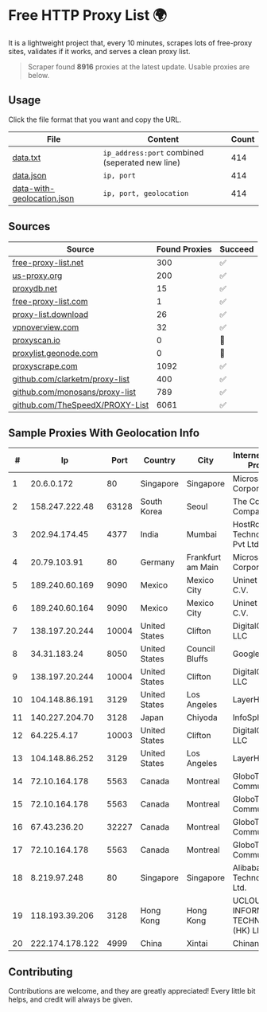 
# Free HTTP Proxy List 🌍

It is a lightweight project that, every 10 minutes, scrapes lots of free-proxy sites, validates if it works, and serves a clean proxy list.


> Scraper found **8916** proxies at the latest update. Usable proxies are below.

## Usage

Click the file format that you want and copy the URL.


|File|Content|Count|
|----|-------|-----|
|[data.txt](https://raw.githubusercontent.com/themiralay/Proxy-List-World/master/data.txt)|`ip_address:port` combined (seperated new line)|414|
|[data.json](https://raw.githubusercontent.com/themiralay/Proxy-List-World/master/data.json)|`ip, port`|414|
|[data-with-geolocation.json](https://raw.githubusercontent.com/themiralay/Proxy-List-World/master/data-with-geolocation.json)|`ip, port, geolocation`|414|

## Sources

|Source|Found Proxies|Succeed|
|------|-------------|-------|
|[free-proxy-list.net](https://free-proxy-list.net)|300|✅|
|[us-proxy.org](https://www.us-proxy.org)|200|✅|
|[proxydb.net](http://proxydb.net)|15|✅|
|[free-proxy-list.com](https://free-proxy-list.com/?page=&port=&type%5B%5D=http&type%5B%5D=https&up_time=0&search=Search)|1|✅|
|[proxy-list.download](https://www.proxy-list.download/HTTP)|26|✅|
|[vpnoverview.com](https://vpnoverview.com/privacy/anonymous-browsing/free-proxy-servers)|32|✅|
|[proxyscan.io](https://www.proxyscan.io)|0|🚫|
|[proxylist.geonode.com](https://proxylist.geonode.com/api/proxy-list?limit=300&page=1&sort_by=lastChecked&sort_type=desc&protocols=http,https)|0|🚫|
|[proxyscrape.com](https://api.proxyscrape.com/v2/?request=displayproxies&protocol=http&timeout=10000&country=all&ssl=all&anonymity=all)|1092|✅|
|[github.com/clarketm/proxy-list](https://raw.githubusercontent.com/clarketm/proxy-list/master/proxy-list-raw.txt)|400|✅|
|[github.com/monosans/proxy-list](https://raw.githubusercontent.com/monosans/proxy-list/main/proxies/http.txt)|789|✅|
|[github.com/TheSpeedX/PROXY-List](https://raw.githubusercontent.com/TheSpeedX/PROXY-List/master/http.txt)|6061|✅|


## Sample Proxies With Geolocation Info

|#|Ip|Port|Country|City|Internet Service Provider|
|-|--|----|-------|----|-------------------------|
|1|20.6.0.172|80|Singapore|Singapore|Microsoft Corporation|
|2|158.247.222.48|63128|South Korea|Seoul|The Constant Company, LLC|
|3|202.94.174.45|4377|India|Mumbai|HostRoyale Technologies Pvt Ltd|
|4|20.79.103.91|80|Germany|Frankfurt am Main|Microsoft Corporation|
|5|189.240.60.169|9090|Mexico|Mexico City|Uninet S.A. de C.V.|
|6|189.240.60.164|9090|Mexico|Mexico City|Uninet S.A. de C.V.|
|7|138.197.20.244|10004|United States|Clifton|DigitalOcean, LLC|
|8|34.31.183.24|8050|United States|Council Bluffs|Google LLC|
|9|138.197.20.244|10004|United States|Clifton|DigitalOcean, LLC|
|10|104.148.86.191|3129|United States|Los Angeles|LayerHost|
|11|140.227.204.70|3128|Japan|Chiyoda|InfoSphere|
|12|64.225.4.17|10003|United States|Clifton|DigitalOcean, LLC|
|13|104.148.86.252|3129|United States|Los Angeles|LayerHost|
|14|72.10.164.178|5563|Canada|Montreal|GloboTech Communications|
|15|72.10.164.178|5563|Canada|Montreal|GloboTech Communications|
|16|67.43.236.20|32227|Canada|Montreal|GloboTech Communications|
|17|72.10.164.178|5563|Canada|Montreal|GloboTech Communications|
|18|8.219.97.248|80|Singapore|Singapore|Alibaba (US) Technology Co., Ltd.|
|19|118.193.39.206|3128|Hong Kong|Hong Kong|UCLOUD INFORMATION TECHNOLOGY (HK) LIMITED|
|20|222.174.178.122|4999|China|Xintai|Chinanet|



## Contributing

Contributions are welcome, and they are greatly appreciated! Every
little bit helps, and credit will always be given.

